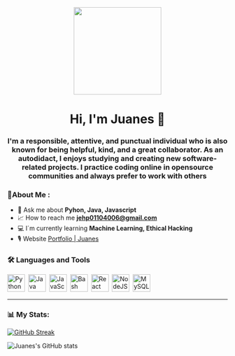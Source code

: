 <div id="header" align="center">
   <img src="https://media.giphy.com/media/l3JDLY0bJA5N6TLqM/giphy.gif" width="200"/>
   <h1 align="center">Hi, I'm Juanes 👋</h1>
   <h3 align="center">I'm a responsible, attentive, and
                      punctual individual who is also known
                      for being helpful, kind, and a great
                      collaborator. As an autodidact, I
                      enjoys studying and creating new
                      software-related projects. I practice
                      coding online in opensource
                      communities and always prefer to work
                      with others</h3>
</div

 ---  
 
### 📒About Me : 

- 🔧 Ask me about **Pyhon, Java, Javascript**
- 📈 How to reach me **jehp01104006@gmail.com**
- 💻 I´m currently learning **Machine Learning, Ethical Hacking**
- 🎙 Website [Portfolio | Juanes](https://jehp00.github.io/personalPortfolio/)

<div align="left">
  <h3>🛠 Languages and Tools</h3>
  <div>
    <img src="https://cdn-icons-png.flaticon.com/512/5968/5968350.png" title="Python" alt="Python"
    width="40" height="40"/>&nbsp
    <img src="https://cdn-icons-png.flaticon.com/512/5968/5968282.png" title="Java" alt="Java"
    width="40" height="40"/>&nbsp
    <img src="https://cdn-icons-png.flaticon.com/512/5968/5968292.png" title="JavaScript" alt="JavaScript"
    width="40" height="40"/>&nbsp
    <img src="https://cdn-icons-png.flaticon.com/512/919/919837.png" title="Bash" alt="Bash"
    width="40" height="40"/>&nbsp
    <img src="https://cdn-icons-png.flaticon.com/512/919/919851.png" title="React" alt="React"
    width="40" height="40"/>&nbsp
    <img src="https://cdn-icons-png.flaticon.com/512/5968/5968322.png" title="NodeJS" alt="NodeJS"
    width="40" height="40"/>&nbsp
    <img src="https://cdn-icons-png.flaticon.com/512/1199/1199128.png" title="MySQL" alt="MySQL"
    width="40" height="40"/>&nbsp
  </div>
</div>

---

### 📊 My Stats:

[![GitHub Streak](https://github-readme-streak-stats.herokuapp.com?user=Jehp00&theme=dark&border_radius=5&date_format=M%20j%5B%2C%20Y%5D)](https://git.io/streak-stats)


![Juanes's GitHub stats](https://github-readme-stats.vercel.app/api?username=Jehp00&show_icons=true&theme=radical)
